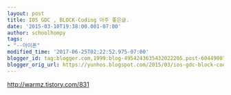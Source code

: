 ```yaml
---
layout: post
title: IOS GDC , BLOCK-Coding 아주 좋은글.
date: '2015-03-10T19:38:00.001-07:00'
author: schoolhompy
tags:
- "--아이폰"
modified_time: '2017-06-25T02:22:52.975-07:00'
blogger_id: tag:blogger.com,1999:blog-4954243635432022205.post-6044900741270644884
blogger_orig_url: https://yunhos.blogspot.com/2015/03/ios-gdc-block-coding_10.html
---
```


http://warmz.tistory.com/831